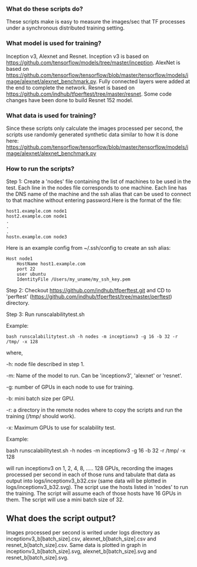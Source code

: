 ### What do these scripts do?

These scripts make is easy to measure the images/sec that TF processes under a synchronous distributed training setting. 

### What model is used for training?
Inception v3, Alexnet and Resnet. Inception v3 is based on https://github.com/tensorflow/models/tree/master/inception. AlexNet is based on https://github.com/tensorflow/tensorflow/blob/master/tensorflow/models/image/alexnet/alexnet_benchmark.py. Fully connected layers were added at the end to complete the network. Resnet is based on https://github.com/indhub/tfperftest/tree/master/resnet. Some code changes have been done to build Resnet 152 model.

### What data is used for training?

Since these scripts only calculate the images processed per second, the scripts use randomly generated synthetic data similar to how it is done here: https://github.com/tensorflow/tensorflow/blob/master/tensorflow/models/image/alexnet/alexnet_benchmark.py

### How to run the scripts?

Step 1: Create a 'nodes' file containing the list of machines to be used in the test. Each line in the nodes file corresponds to one machine. Each line has the DNS name of the machine and the ssh alias that can be used to connect to that machine without entering password.Here is the format of the file:

    host1.example.com node1
    host2.example.com node1
    .
    .
    .
    hostn.example.com node3

Here is an example config from ~/.ssh/config to create an ssh alias:

    Host node1
        HostName host1.example.com
        port 22
        user ubuntu
        IdentityFile /Users/my_uname/my_ssh_key.pem

Step 2: Checkout https://github.com/indhub/tfperftest.git and CD to 'perftest' (https://github.com/indhub/tfperftest/tree/master/perftest) directory.

Step 3: Run runscalabilitytest.sh

Example: 

    bash runscalabilitytest.sh -h nodes -m inceptionv3 -g 16 -b 32 -r /tmp/ -x 128

where,

-h: node file described in step 1.

-m: Name of the model to run. Can be 'inceptionv3', 'alexnet' or 'resnet'.

-g: number of GPUs in each node to use for training. 

-b: mini batch size per GPU.

-r: a directory in the remote nodes where to copy the scripts and run the training (/tmp/ should work).

-x: Maximum GPUs to use for scalability test. 


Example:

bash runscalabilitytest.sh -h nodes -m inceptionv3 -g 16 -b 32 -r /tmp/ -x 128

will run inceptionv3 on 1, 2, 4, 8, ..... 128 GPUs, recording the images processed per second in each of those runs and tabulate that data as output into logs/inceptionv3_b32.csv (same data will be plotted in logs/inceptionv3_b32.svg). The script use the hosts listed in 'nodes' to run the training. The script will assume each of those hosts have 16 GPUs in them. The script will use a mini batch size of 32.



## What does the script output?

Images processed per second is writed under logs directory as inceptionv3_b[batch_size].csv, alexnet_b[batch_size].csv and resnet_b[batch_size].csv. Same data is plotted in graph in inceptionv3_b[batch_size].svg, alexnet_b[batch_size].svg and resnet_b[batch_size].svg.

